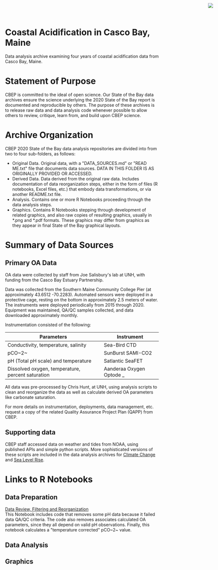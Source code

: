 # Coastal Acidification in Casco Bay, Maine

<img
    src="https://www.cascobayestuary.org/wp-content/uploads/2014/04/logo_sm.jpg"
    style="position:absolute;top:10px;right:50px;" />

Data analysis archive examining four years of coastal acidification data from Casco Bay, Maine. 

# Statement of Purpose
CBEP is committed to the ideal of open science.  Our State of the Bay data archives ensure the science underlying the 2020 State of the Bay report is documented and reproducible by others. The purpose of these archives is to release raw data and data analysis code whenever possible to allow others to review, critique, learn from, and build upon CBEP science. 

# Archive Organization
 CBEP 2020 State of the Bay data analysis repositories are divided into from two to four sub-folders, as follows:

- Original Data.  Original data, with a "DATA_SOURCES.md" or "READ ME.txt" file that documents data sources.  DATA IN THIS FOLDER IS AS ORIGINALLY PROVIDED OR ACCESSED.  
- Derived Data.  Data derived from the original raw data.  Includes documentation of data reorganization steps, either in the form of files (R notebooks, Excel files, etc.) that embody data transformations, or via another README.txt file.  
- Analysis.  Contains one or more R Notebooks proceeding through the data analysis steps.  
- Graphics.  Contains R Notebooks stepping through development of related graphics, and also raw copies of resulting graphics, usually in \*.png and \*.pdf formats.  These graphics may differ from graphics as they appear in final State of the Bay graphical layouts.  

# Summary of Data Sources
## Primary OA Data 
OA data were collected by staff from Joe Salisbury's lab at UNH, with funding from the Casco Bay Estuary Partnership.

Data was collected from the Southern Maine Community College Pier (at approximately 43.6512	-70.2283). Automated sensors were deployed in a protective cage, resting on the bottom in approximately 2.5 meters of water.  The instruments were deployed periodically from 2015 through 2020.  Equipment was maintained, QA/QC samples collected, and data downloaded approximately monthly.

Instrumentation consisted of the following:  

Parameters                           |     Instrument    |
-------------------------------------|-----------------  | 
Conductivity, temperature, salinity  | Sea-Bird CTD      |
pCO~2~                               | SunBurst SAMI-CO2 | 
pH (Total pH scale) and temperature  | Satlantic SeaFET  |
Dissolved oxygen, temperature, percent saturation | Aanderaa Oxygen Optode _ 


All data was pre-processed by Chris Hunt, at UNH, using analysis scripts to clean and reorganize the data as well as  calculate derived OA parameters like carbonate saturation. 

For more details on instrumentation, deployments, data management, etc. request a copy of the related Quality Assurance Project Plan (QAPP) from CBEP.

## Supporting data
CBEP staff accessed data on weather and tides from NOAA, using published APIs and simple python scripts.  More sophisticated versions of these scripts are included in the data analysis archives for [Climate Change](https://github.com/ccb60/CDO-Portland-Jetport) and [Sea Level Rise](https://github.com/ccb60/Portland-SLR).


# Links to R Notebooks

## Data Preparation
[Data Review, Filtering and Reorganization](Derived_data/Data_Review_And_Filtering.Rmd)  
This Notebook includes code that removes some pH data because it failed data QA/QC criteria.  The code also removes associates calculated OA parameters, since they all depend on valid pH observations.  Finally, this notebook calculates a "temperature corrected" pCO~2~ value.

## Data Analysis

## Graphics
 




